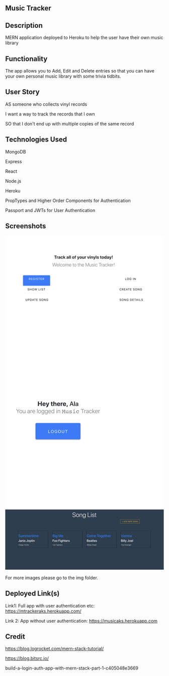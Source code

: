 ## Music Tracker

## Description
MERN application deployed to Heroku to help the user have their own music library

## Functionality
The app allows you to Add, Edit and Delete entries so that you can have your own personal music library with some trivia tidbits.

## User Story
AS someone who collects vinyl records

I want a way to track the records that I own

SO that I don't end up with multiple copies of the same record

## Technologies Used
MongoDB

Express

React

Node.js

Heroku

PropTypes and Higher Order Components for Authentication

Passport and JWTs for User Authentication

## Screenshots

![Front Page](img/FrontPage.png)
![Successful Login](img/SuccessfulLogin.png)
![Song List](img/SongList.png)

For more images please go to the img folder.

## Deployed Link(s)

Link1: Full app with user authentication etc: https://mtrackeraks.herokuapp.com/

Link 2: App without user authentication: https://musicaks.herokuapp.com

## Credit
https://blog.logrocket.com/mern-stack-tutorial/

https://blog.bitsrc.io/

build-a-login-auth-app-with-mern-stack-part-1-c405048e3669

